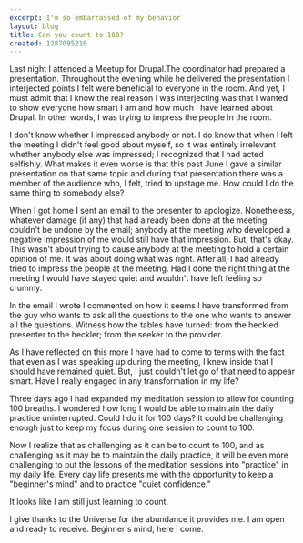 ```yaml
---
excerpt: I'm so embarrassed of my behavior
layout: blog
title: Can you count to 100?
created: 1287095210
---
```

<p>Last night I attended a Meetup for Drupal.The coordinator had prepared a presentation. Throughout the evening while he delivered the presentation I interjected points I felt were beneficial to everyone in the room. And yet, I must admit that I know the real reason I was interjecting was that I wanted to show everyone how smart I am and how much I have learned about Drupal. In other words, I was trying to impress the people in the room.</p>
<p>I don't know whether I impressed anybody or not. I do know that when I left the meeting I didn't feel good about myself, so it was entirely irrelevant whether anybody else was impressed; I recognized that I had acted selfishly. What makes it even worse is that this past June I gave a similar presentation on that same topic and during that presentation there was a member of the audience who, I felt, tried to upstage me. How could I do the same thing to somebody else?</p>
<p>When I got home I sent an email to the presenter to apologize. Nonetheless, whatever damage (if any) that had already been done at the meeting couldn't be undone by the email; anybody at the meeting who developed a negative impression of me would still have that impression. But, that's okay. This wasn't about trying to cause anybody at the meeting to hold a certain opinion of me. It was about doing what was right. After all, I had already tried to impress the people at the meeting. Had I done the right thing at the meeting I would have stayed quiet and wouldn't have left feeling so crummy.</p>
<p>In the email I wrote I commented on how it seems I have transformed from the guy who wants to ask all the questions to the one who wants to answer all the questions. Witness how the tables have turned: from the heckled presenter to the heckler; from the seeker to the provider.</p>
<p>As I have reflected on this more I have had to come to terms with the fact that even as I was speaking up during the meeting, I knew inside that I should have remained quiet. But, I just couldn't let go of that need to appear smart. Have I really engaged in any transformation in my life?</p>
<p>Three days ago I had expanded my meditation session to allow for counting 100 breaths. I wondered how long I would be able to maintain the daily practice uninterrupted. Could I do it for 100 days? It could be challenging enough just to keep my focus during one session to count to 100.</p>
<p>Now I realize that as challenging as it can be to count to 100, and as challenging as it may be to maintain the daily practice, it will be even more challenging to put the lessons of the meditation sessions into "practice" in my daily life. Every day life presents me with the opportunity to keep a "beginner's mind" and to practice "quiet confidence."</p>
<p>It looks like I am still just learning to count.</p>
<p>I give thanks to the Universe for the abundance it provides me. I am open and ready to receive. Beginner's mind, here I come.</p>
